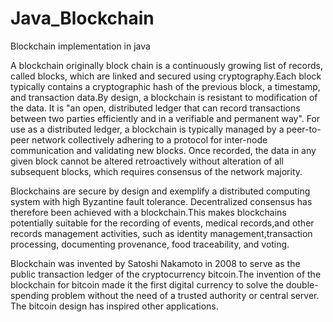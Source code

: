 # Java_Blockchain
Blockchain implementation in  java

A blockchain originally block chain is a continuously growing list of records, called blocks, which are linked and secured using cryptography.Each block typically contains a cryptographic hash of the previous block, a timestamp, and transaction data.By design, a blockchain is resistant to modification of the data. It is "an open, distributed ledger that can record transactions between two parties efficiently and in a verifiable and permanent way". For use as a distributed ledger, a blockchain is typically managed by a peer-to-peer network collectively adhering to a protocol for inter-node communication and validating new blocks. Once recorded, the data in any given block cannot be altered retroactively without alteration of all subsequent blocks, which requires consensus of the network majority.

Blockchains are secure by design and exemplify a distributed computing system with high Byzantine fault tolerance. Decentralized consensus has therefore been achieved with a blockchain.This makes blockchains potentially suitable for the recording of events, medical records,and other records management activities, such as identity management,transaction processing, documenting provenance, food traceability, and voting.

Blockchain was invented by Satoshi Nakamoto in 2008 to serve as the public transaction ledger of the cryptocurrency bitcoin.The invention of the blockchain for bitcoin made it the first digital currency to solve the double-spending problem without the need of a trusted authority or central server. The bitcoin design has inspired other applications.
